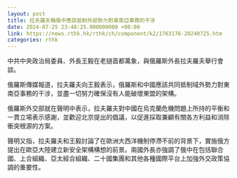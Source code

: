 ```yaml
---
layout: post
title: 拉夫羅夫稱俄中應該抵制外部勢力對東南亞事務的干涉
date: 2024-07-25 23:48:25.000000000 +08:00
link: https://news.rthk.hk/rthk/ch/component/k2/1763176-20240725.htm
categories: rthk
---
```


中共中央政治局委員、外長王毅在老撾首都萬象，與俄羅斯外長拉夫羅夫舉行會談。

俄羅斯傳媒報道，拉夫羅夫向王毅表示，俄羅斯和中國應該共同抵制域外勢力對東南亞事務的干涉，並盡一切努力確保沒有人能破壞東盟的架構。

俄羅斯外交部就在聲明中表示，拉夫羅夫對中國在烏克蘭危機問題上所持的平衡和一貫立場表示感謝，並歡迎北京提出的倡議，以促進採取兼顧有關各方利益和消除衝突根源的方案。

聲明又指，拉夫羅夫和王毅討論了在歐洲大西洋機制停滯不前的背景下，實施俄方提出在歐亞大陸建立新安全架構構想的前景。兩國外長亦強調了俄中在包括聯合國、上合組織、亞太經合組織、二十國集團和其他各種國際平台上加強外交政策協調的重要性。
